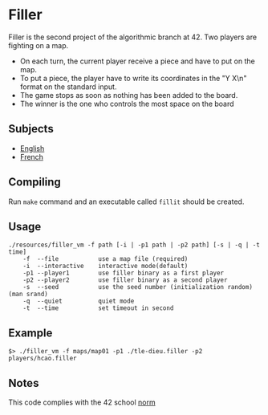 # Filler #

Filler is the second project of the algorithmic branch at 42.
Two players are fighting on a map.

* On each turn, the current player receive a piece and have to put on the map.
* To put a piece, the player have to write its coordinates in the "Y X\n" format on the standard input.
* The game stops as soon as nothing has been added to the board.
* The winner is the one who controls the most space on the board

## Subjects ##

* [English](subjects/fillit.en.pdf)
* [French](subjects/fillit.fr.pdf)

## Compiling ##

Run `make` command and an executable called `fillit` should be created.

## Usage ##

```.
./resources/filler_vm -f path [-i | -p1 path | -p2 path] [-s | -q | -t time]
    -f  --file           use a map file (required)
    -i  --interactive    interactive mode(default)
    -p1 --player1        use filler binary as a first player
    -p2 --player2        use filler binary as a second player
    -s  --seed           use the seed number (initialization random) (man srand)
    -q  --quiet          quiet mode
    -t  --time           set timeout in second
```

## Example ##

`$> ./filler_vm -f maps/map01 -p1 ./tle-dieu.filler -p2 players/hcao.filler`

## Notes ##

This code complies with the 42 school [norm](https://github.com/Binary-Hackers/42_Subjects/blob/master/04_Norme/norme_2_0_1.pdf)
